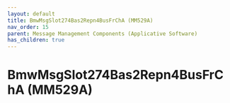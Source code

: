 ```yaml
---
layout: default
title: BmwMsgSlot274Bas2Repn4BusFrChA (MM529A)
nav_order: 15
parent: Message Management Components (Applicative Software)
has_children: true
---
```

# BmwMsgSlot274Bas2Repn4BusFrChA (MM529A)

